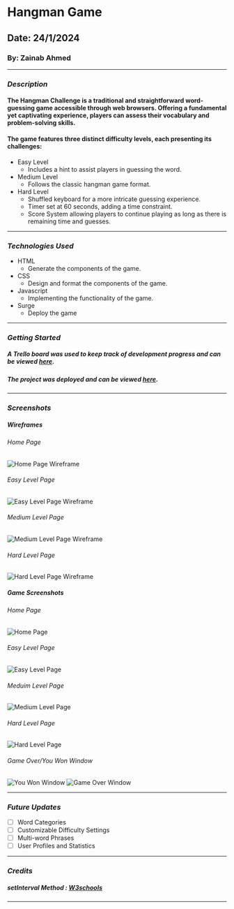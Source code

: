 # Hangman Game
## Date: 24/1/2024
### By: Zainab Ahmed

***

### ***Description***
#### The Hangman Challenge is a traditional and straightforward word-guessing game accessible through web browsers. Offering a fundamental yet captivating experience, players can assess their vocabulary and problem-solving skills.
#### The game features three distinct difficulty levels, each presenting its challenges:
* Easy Level
  * Includes a hint to assist players in guessing the word.
* Medium Level
  * Follows the classic hangman game format.
* Hard Level
  * Shuffled keyboard for a more intricate guessing experience.
  * Timer set at 60 seconds, adding a time constraint.
  * Score System allowing players to continue playing as long as there is remaining time and guesses.

***

### ***Technologies Used***
* HTML
    * Generate the components of the game. 
* CSS
    * Design and format the components of the game.
* Javascript
    * Implementing the functionality of the game.
* Surge
    * Deploy the game 

***

### ***Getting Started***

##### A Trello board was used to keep track of development progress and can be viewed [here](https://trello.com/b/Fej04Qoz/hangman-game).
##### The project was deployed and can be viewed [here](https://high-pitched-mind.surge.sh/).

***

### ***Screenshots***
##### Wireframes
###### Home Page
![Home Page Wireframe](https://github.com/zynbahmed/hangmanGame/assets/59283661/64641a76-b22d-4384-94a5-1032406296bb)
###### Easy Level Page
![Easy Level Page Wireframe](https://github.com/zynbahmed/hangmanGame/assets/59283661/f8fbafbd-00eb-4dc5-969d-7f985e1ba436)
###### Medium Level Page
![Medium Level Page Wireframe](https://github.com/zynbahmed/hangmanGame/assets/59283661/cd006d42-ded7-46e0-b722-861fa7525b7b)
###### Hard Level Page
![Hard Level Page Wireframe](https://github.com/zynbahmed/hangmanGame/assets/59283661/03e48d49-f3de-4ab5-be0c-699f7baa25af)

##### Game Screenshots
###### Home Page
![Home Page](https://github.com/zynbahmed/hangmanGame/assets/59283661/74314076-b2c0-41bb-bbf8-90143e714fd2)
###### Easy Level Page
![Easy Level Page](https://github.com/zynbahmed/hangmanGame/assets/59283661/10f7feae-b056-4208-8f79-5b9584b16f40)
###### Meduim Level Page
![Medium Level Page](https://github.com/zynbahmed/hangmanGame/assets/59283661/bcafba79-f6a4-46ed-818c-a6fdc1b9d3e1)
###### Hard Level Page
![Hard Level Page](https://github.com/zynbahmed/hangmanGame/assets/59283661/82af5222-8f23-4182-8144-225fdf8b96a8)
###### Game Over/You Won Window
![You Won Window](https://github.com/zynbahmed/hangmanGame/assets/59283661/c28346d3-e4e2-47b3-9eaf-f1135717e278)
![Game Over Window](https://github.com/zynbahmed/hangmanGame/assets/59283661/0cab192f-e8a2-4bd2-88f4-fb7a21bee8db)

***

### ***Future Updates***
- [ ] Word Categories
- [ ] Customizable Difficulty Settings
- [ ] Multi-word Phrases
- [ ] User Profiles and Statistics

***

### ***Credits***

##### setInterval Method : [W3schools](https://www.w3schools.com/jsref/met_win_setinterval.asp)

***
